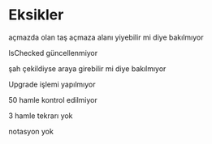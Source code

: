 # Eksikler

açmazda olan taş açmaza alanı yiyebilir mi diye bakılmıyor

IsChecked güncellenmiyor

şah çekildiyse araya girebilir mi diye bakılmıyor

Upgrade işlemi yapılmıyor

50 hamle kontrol edilmiyor

3 hamle tekrarı yok

notasyon yok
